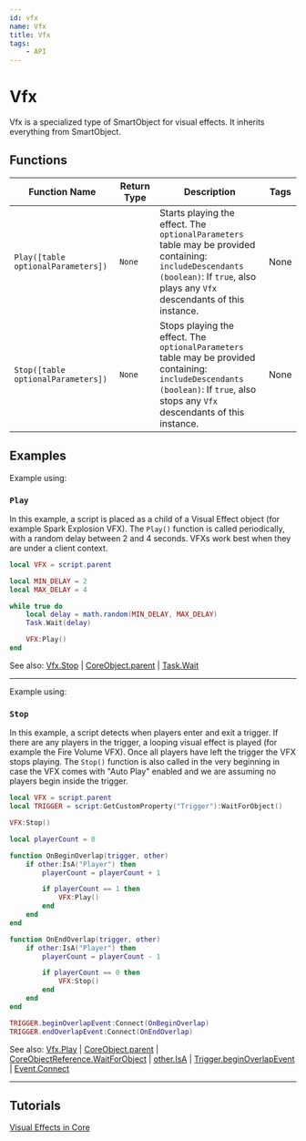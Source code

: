 ```yaml
---
id: vfx
name: Vfx
title: Vfx
tags:
    - API
---
```


# Vfx

Vfx is a specialized type of SmartObject for visual effects. It inherits everything from SmartObject.

## Functions

| Function Name | Return Type | Description | Tags |
| -------- | ----------- | ----------- | ---- |
| `Play([table optionalParameters])` | `None` | Starts playing the effect. The `optionalParameters` table may be provided containing:<br/> `includeDescendants (boolean)`: If `true`, also plays any `Vfx` descendants of this instance. | None |
| `Stop([table optionalParameters])` | `None` | Stops playing the effect. The `optionalParameters` table may be provided containing:<br/> `includeDescendants (boolean)`: If `true`, also stops any `Vfx` descendants of this instance. | None |

## Examples

Example using:

### `Play`

In this example, a script is placed as a child of a Visual Effect object (for example Spark Explosion VFX). The `Play()` function is called periodically, with a random delay between 2 and 4 seconds. VFXs work best when they are under a client context.

```lua
local VFX = script.parent

local MIN_DELAY = 2
local MAX_DELAY = 4

while true do
    local delay = math.random(MIN_DELAY, MAX_DELAY)
    Task.Wait(delay)

    VFX:Play()
end
```

See also: [Vfx.Stop](vfx.md) | [CoreObject.parent](coreobject.md) | [Task.Wait](task.md)

---

Example using:

### `Stop`

In this example, a script detects when players enter and exit a trigger. If there are any players in the trigger, a looping visual effect is played (for example the Fire Volume VFX). Once all players have left the trigger the VFX stops playing. The `Stop()` function is also called in the very beginning in case the VFX comes with "Auto Play" enabled and we are assuming no players begin inside the trigger.

```lua
local VFX = script.parent
local TRIGGER = script:GetCustomProperty("Trigger"):WaitForObject()

VFX:Stop()

local playerCount = 0

function OnBeginOverlap(trigger, other)
    if other:IsA("Player") then
        playerCount = playerCount + 1

        if playerCount == 1 then
            VFX:Play()
        end
    end
end

function OnEndOverlap(trigger, other)
    if other:IsA("Player") then
        playerCount = playerCount - 1

        if playerCount == 0 then
            VFX:Stop()
        end
    end
end

TRIGGER.beginOverlapEvent:Connect(OnBeginOverlap)
TRIGGER.endOverlapEvent:Connect(OnEndOverlap)
```

See also: [Vfx.Play](vfx.md) | [CoreObject.parent](coreobject.md) | [CoreObjectReference.WaitForObject](coreobjectreference.md) | [other.IsA](other.md) | [Trigger.beginOverlapEvent](trigger.md) | [Event.Connect](event.md)

---

## Tutorials

[Visual Effects in Core](../tutorials/vfx_tutorial.md)
